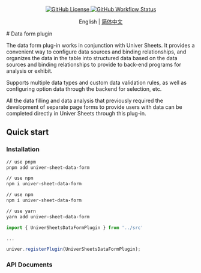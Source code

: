 <p align="center">
  <a href="./LICENSE.txt">
      <img src="https://img.shields.io/github/license/iamyunsin/univer-sheets-data-form" alt="GitHub License" />
  </a>
  <a href="https://github.com/iamyunsin/univer-sheets-data-form/actions/workflows/build.yml">
      <img src="https://img.shields.io/github/actions/workflow/status/iamyunsin/univer-sheets-data-form/build.yml" alt="GitHub Workflow Status" />
  </a>
</p>

<p align="center">
    English
    |
    <a href="./README-zh.md">简体中文</a>
</p>
# Data form plugin

The data form plug-in works in conjunction with Univer Sheets. It provides a convenient way to configure data sources and binding relationships, and organizes the data in the table into structured data based on the data sources and binding relationships to provide to back-end programs for analysis or exhibit.

Supports multiple data types and custom data validation rules, as well as configuring option data through the backend for selection, etc.

All the data filling and data analysis that previously required the development of separate page forms to provide users with data can be completed directly in Univer Sheets through this plug-in.

## Quick start


### Installation

```bash
// use pnpm
pnpm add univer-sheet-data-form

// use npm
npm i univer-sheet-data-form

// use npm
npm i univer-sheet-data-form

// use yarn
yarn add univer-sheet-data-form
```

```ts
import { UniverSheetsDataFormPlugin } from '../src'

...

univer.registerPlugin(UniverSheetsDataFormPlugin);
```

### API Documents

